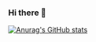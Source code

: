 ### Hi there 👋

[![Anurag's GitHub stats](https://github-readme-stats.vercel.app/api?username=Pengyuuu)](https://github.com/anuraghazra/github-readme-stats)
<!--
**Pengyuuu/Pengyuuu** is a ✨ _special_ ✨ repository because its `README.md` (this file) appears on your GitHub profile.

Here are some ideas to get you started:

- 🔭 I’m currently working on ...
- 🌱 I’m currently learning ...
- 👯 I’m looking to collaborate on ...
- 🤔 I’m looking for help with ...
- 💬 Ask me about ...
- 📫 How to reach me: ...
- 😄 Pronouns: ...
- ⚡ Fun fact: ...
-->
